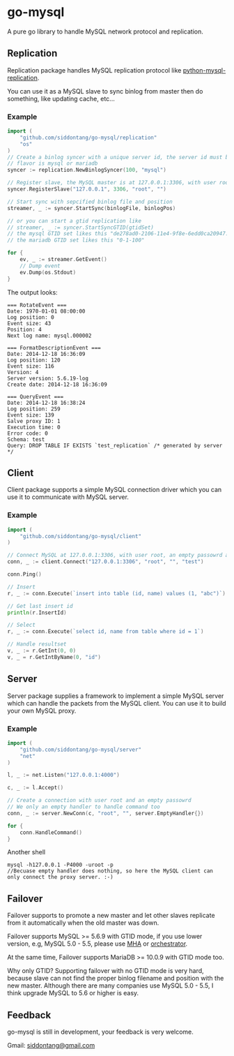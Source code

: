 # go-mysql

A pure go library to handle MySQL network protocol and replication.

## Replication

Replication package handles MySQL replication protocol like [python-mysql-replication](https://github.com/noplay/python-mysql-replication).

You can use it as a MySQL slave to sync binlog from master then do something, like updating cache, etc...

### Example

```go
import (
    "github.com/siddontang/go-mysql/replication"
    "os"
)
// Create a binlog syncer with a unique server id, the server id must be different from other MySQL's. 
// flavor is mysql or mariadb
syncer := replication.NewBinlogSyncer(100, "mysql")

// Register slave, the MySQL master is at 127.0.0.1:3306, with user root and an empty password
syncer.RegisterSlave("127.0.0.1", 3306, "root", "")

// Start sync with sepcified binlog file and position
streamer, _ := syncer.StartSync(binlogFile, binlogPos)

// or you can start a gtid replication like
// streamer, _ := syncer.StartSyncGTID(gtidSet)
// the mysql GTID set likes this "de278ad0-2106-11e4-9f8e-6edd0ca20947:1-2"
// the mariadb GTID set likes this "0-1-100"

for {
    ev, _ := streamer.GetEvent()
    // Dump event
    ev.Dump(os.Stdout)
}
```

The output looks:

```
=== RotateEvent ===
Date: 1970-01-01 08:00:00
Log position: 0
Event size: 43
Position: 4
Next log name: mysql.000002

=== FormatDescriptionEvent ===
Date: 2014-12-18 16:36:09
Log position: 120
Event size: 116
Version: 4
Server version: 5.6.19-log
Create date: 2014-12-18 16:36:09

=== QueryEvent ===
Date: 2014-12-18 16:38:24
Log position: 259
Event size: 139
Salve proxy ID: 1
Execution time: 0
Error code: 0
Schema: test
Query: DROP TABLE IF EXISTS `test_replication` /* generated by server */
```

## Client

Client package supports a simple MySQL connection driver which you can use it to communicate with MySQL server. 

### Example

```go
import (
    "github.com/siddontang/go-mysql/client"
)

// Connect MySQL at 127.0.0.1:3306, with user root, an empty passowrd and database test
conn, _ := client.Connect("127.0.0.1:3306", "root", "", "test")

conn.Ping()

// Insert
r, _ := conn.Execute(`insert into table (id, name) values (1, "abc")`)

// Get last insert id
println(r.InsertId)

// Select
r, _ := conn.Execute(`select id, name from table where id = 1`)

// Handle resultset
v, _ := r.GetInt(0, 0)
v, _ = r.GetIntByName(0, "id") 
```

## Server

Server package supplies a framework to implement a simple MySQL server which can handle the packets from the MySQL client. 
You can use it to build your own MySQL proxy. 

### Example

```go
import (
    "github.com/siddontang/go-mysql/server"
    "net"
)

l, _ := net.Listen("127.0.0.1:4000")

c, _ := l.Accept()

// Create a connection with user root and an empty passowrd
// We only an empty handler to handle command too
conn, _ := server.NewConn(c, "root", "", server.EmptyHandler{})

for {
    conn.HandleCommand()
}
```

Another shell

```
mysql -h127.0.0.1 -P4000 -uroot -p 
//Becuase empty handler does nothing, so here the MySQL client can only connect the proxy server. :-) 
```

## Failover

Failover supports to promote a new master and let other slaves replicate from it automatically when the old master was down.

Failover supports MySQL >= 5.6.9 with GTID mode, if you use lower version, e.g, MySQL 5.0 - 5.5, please use [MHA](http://code.google.com/p/mysql-master-ha/) or [orchestrator](https://github.com/outbrain/orchestrator).

At the same time, Failover supports MariaDB >= 10.0.9 with GTID mode too. 

Why only GTID? Supporting failover with no GTID mode is very hard, because slave can not find the proper binlog filename and position with the new master. 
Although there are many companies use MySQL 5.0 - 5.5, I think upgrade MySQL to 5.6 or higher is easy. 

## Feedback

go-mysql is still in development, your feedback is very welcome. 


Gmail: siddontang@gmail.com
